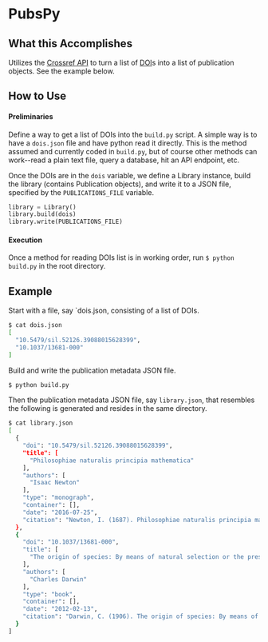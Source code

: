 # PubsPy

## What this Accomplishes

Utilizes the [Crossref API](https://api.crossref.org/) to turn a list of [DOI](https://www.doi.org/)s into a list of publication objects. See the example below.

## How to Use

#### Preliminaries

Define a way to get a list of DOIs into the `build.py` script. A simple way is to have a `dois.json` file and have python read it directly. This is the method assumed and currently coded in `build.py`, but of course other methods can work--read a plain text file, query a database, hit an API endpoint, etc.

Once the DOIs are in the `dois` variable, we define a Library instance, build the library (contains Publication objects), and write it to a JSON file, specified by the `PUBLICATIONS_FILE` variable.

```python
library = Library()
library.build(dois)
library.write(PUBLICATIONS_FILE)
```

#### Execution

Once a method for reading DOIs list is in working order, run `$ python build.py` in the root directory.

## Example

Start with a file, say `dois.json, consisting of a list of DOIs.

```bash
$ cat dois.json
[
  "10.5479/sil.52126.39088015628399",
  "10.1037/13681-000"
]
```

Build and write the publication metadata JSON file.

```bash
$ python build.py
```

Then the publication metadata JSON file, say `library.json`, that resembles the following is generated and resides in the same directory.

```bash
$ cat library.json
[
  {
    "doi": "10.5479/sil.52126.39088015628399",
    "title": [
      "Philosophiae naturalis principia mathematica"
    ],
    "authors": [
      "Isaac Newton"
    ],
    "type": "monograph",
    "container": [],
    "date": "2016-07-25",
    "citation": "Newton, I. (1687). Philosophiae naturalis principia mathematica. doi:10.5479/sil.52126.39088015628399\n"
  },
  {
    "doi": "10.1037/13681-000",
    "title": [
      "The origin of species: By means of natural selection or the preservation of favoured races in the struggle for life."
    ],
    "authors": [
      "Charles Darwin"
    ],
    "type": "book",
    "container": [],
    "date": "2012-02-13",
    "citation": "Darwin, C. (1906). The origin of species: By means of natural selection or the preservation of favoured races in the struggle for life. doi:10.1037/13681-000\n"
  }
]
```
